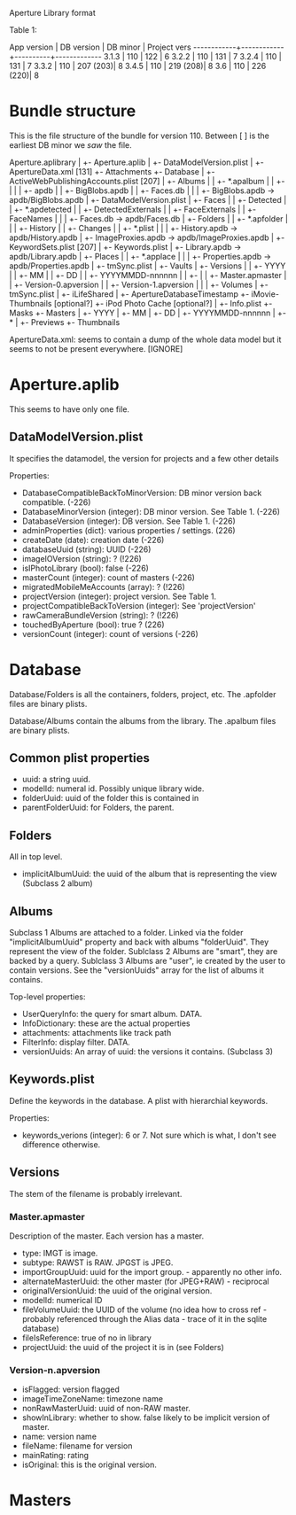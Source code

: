 Aperture Library format



Table 1:

App version | DB version | DB minor | Project vers
------------+------------+----------+-------------
3.1.3       | 110        | 122      | 6
3.2.2       | 110        | 131      | 7
3.2.4       | 110        | 131      | 7
3.3.2       | 110        | 207 (203)| 8
3.4.5       | 110        | 219 (208)| 8
3.6         | 110        | 226 (220)| 8


Bundle structure
================

This is the file structure of the bundle for version 110. Between [ ]
is the earliest DB minor we *saw* the file.


Aperture.aplibrary
|
+- Aperture.aplib
|  +- DataModelVersion.plist
|
+- ApertureData.xml [131]
+- Attachments
+- Database
|  +- ActiveWebPublishingAccounts.plist [207]
|  +- Albums
|  |  +- *.apalbum
|  |  +-
|  |
|  +- apdb
|  |  +- BigBlobs.apdb
|  |  +- Faces.db
|  |
|  +- BigBlobs.apdb -> apdb/BigBlobs.apdb
|  +- DataModelVersion.plist
|  +- Faces
|  |  +- Detected
|  |     +- *.apdetected
|  |  +- DetectedExternals
|  |  +- FaceExternals
|  |  +- FaceNames
|  |
|  +- Faces.db -> apdb/Faces.db
|  +- Folders
|  |  +- *.apfolder
|  |
|  +- History
|  |  +- Changes
|  |     +- *.plist
|  |
|  +- History.apdb -> apdb/History.apdb
|  +- ImageProxies.apdb -> apdb/ImageProxies.apdb
|  +- KeywordSets.plist [207]
|  +- Keywords.plist
|  +- Library.apdb -> apdb/Library.apdb
|  +- Places
|  |  +- *.applace
|  |
|  +- Properties.apdb -> apdb/Properties.apdb
|  +- tmSync.plist
|  +- Vaults
|  +- Versions
|  |  +- YYYY
|  |     +- MM
|  |        +- DD
|  |           +- YYYYMMDD-nnnnnn
|  |              +- <id>
|  |                 +- Master.apmaster
|  |                 +- Version-0.apversion
|  |                 +- Version-1.apversion
|  |
|  +- Volumes
|  +- tmSync.plist
|
+- iLifeShared
|  +- ApertureDatabaseTimestamp
+- iMovie-Thumbnails [optional?]
+- iPod Photo Cache [optional?]
|
+- Info.plist
+- Masks
+- Masters
|  +- YYYY
|     +- MM
|        +- DD
|           +- YYYYMMDD-nnnnnn
|             +- *
|
+- Previews
+- Thumbnails



ApertureData.xml: seems to contain a dump of the whole data model but
it seems to not be present everywhere. [IGNORE]

Aperture.aplib
==============

This seems to have only one file.

DataModelVersion.plist
----------------------

It specifies the datamodel, the version for projects and a few other
details

Properties:

* DatabaseCompatibleBackToMinorVersion: DB minor version back compatible. (-226)
* DatabaseMinorVersion (integer): DB minor version. See Table 1. (-226)
* DatabaseVersion (integer): DB version. See Table 1. (-226)
* adminProperties (dict): various properties / settings. (226)
* createDate (date): creation date (-226)
* databaseUuid (string): UUID (-226)
* imageIOVersion (string): ? (!226)
* isIPhotoLibrary (bool): false (-226)
* masterCount (integer): count of masters (-226)
* migratedMobileMeAccounts (array): ? (!226)
* projectVersion (integer): project version. See Table 1.
* projectCompatibleBackToVersion (integer): See 'projectVersion'
* rawCameraBundleVersion (string): ? (!226)
* touchedByAperture (bool): true ? (226)
* versionCount (integer): count of versions (-226)


Database
========

Database/Folders is all the containers, folders, project, etc.
The .apfolder files are binary plists.

Database/Albums contain the albums from the library. The .apalbum
files are binary plists.

Common plist properties
-----------------------

* uuid: a string uuid.
* modelId: numeral id. Possibly unique library wide.
* folderUuid: uuid of the folder this is contained in
* parentFolderUuid: for Folders, the parent.

Folders
-------

All in top level.

* implicitAlbumUuid: the uuid of the album that is representing the view
  (Subclass 2 album)


Albums
------

Subclass 1 Albums are attached to a folder. Linked via the folder
"implicitAlbumUuid" property and back with albums "folderUuid". They
represent the view of the folder.
Sublclass 2 Albums are "smart", they are backed by a query.
Sublclass 3 Albums are "user", ie created by the user to contain versions.
See the "versionUuids" array for the list of albums it contains.

Top-level properties:

* UserQueryInfo: the query for smart album. DATA.
* InfoDictionary: these are the actual properties
* attachments: attachments like track path
* FilterInfo: display filter. DATA.
* versionUuids: An array of uuid: the versions it contains. (Subclass 3)

Keywords.plist
--------------

Define the keywords in the database. A plist with hierarchial keywords.

Properties:
* keywords_verions (integer): 6 or 7. Not sure which is what, I don't
see difference otherwise.


Versions
--------

The stem of the filename is probably irrelevant.

### Master.apmaster ###

Description of the master. Each version has a master.
* type: IMGT is image.
* subtype: RAWST is RAW. JPGST is JPEG.
* importGroupUuid: uuid for the import group. - apparently no other info.
* alternateMasterUuid: the other master (for JPEG+RAW) - reciprocal
* originalVersionUuid: the uuid of the original version.
* modelId: numerical ID
* fileVolumeUuid: the UUID of the volume (no idea how to cross ref - probably
  referenced through the Alias data - trace of it in the sqlite database)
* fileIsReference: true of no in library
* projectUuid: the uuid of the project it is in (see Folders)

### Version-n.apversion ###

* isFlagged: version flagged
* imageTimeZoneName: timezone name
* nonRawMasterUuid: uuid of non-RAW master.
* showInLibrary: whether to show. false likely to be implicit version of
  master.
* name: version name
* fileName: filename for version
* mainRating: rating
* isOriginal: this is the original version.

Masters
=======

